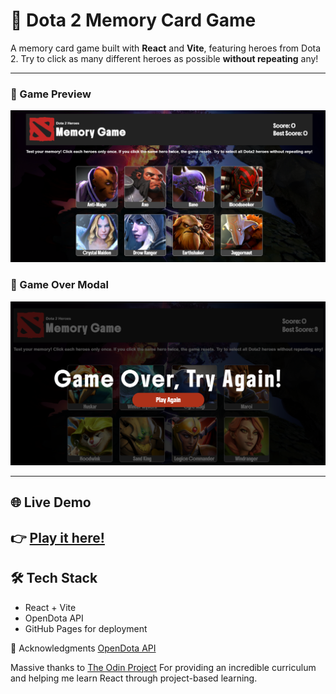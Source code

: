 # 🧠 Dota 2 Memory Card Game

A memory card game built with **React** and **Vite**, featuring heroes from Dota 2.
Try to click as many different heroes as possible **without repeating** any!

---
### 🔹 Game Preview
<img src="./screenshots/Screenshot_1.png" alt="Game Screenshot" width="600" />

### 🔹 Game Over Modal
<img src="./screenshots/Screenshot_2.png" alt="Game Screenshot" width="600" />

---
## 🌐 Live Demo
👉 [Play it here!](https://xxemat20xx.github.io/Memory-card/)
---

## 🛠️ Tech Stack
- React + Vite
- OpenDota API
- GitHub Pages for deployment

🙌 Acknowledgments
[OpenDota API](https://docs.opendota.com)

Massive thanks to [The Odin Project](https://www.theodinproject.com/dashboard)
For providing an incredible curriculum and helping me learn React through project-based learning.


